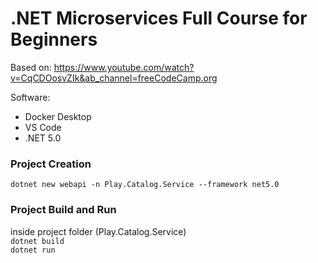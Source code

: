 # .NET Microservices Full Course for Beginners  

Based on: https://www.youtube.com/watch?v=CqCDOosvZIk&ab_channel=freeCodeCamp.org  

Software:
- Docker Desktop
- VS Code
- .NET 5.0

### Project Creation  

``dotnet new webapi -n Play.Catalog.Service --framework net5.0``  

### Project Build and Run

inside project folder (Play.Catalog.Service)  
``dotnet build``  
``dotnet run``  